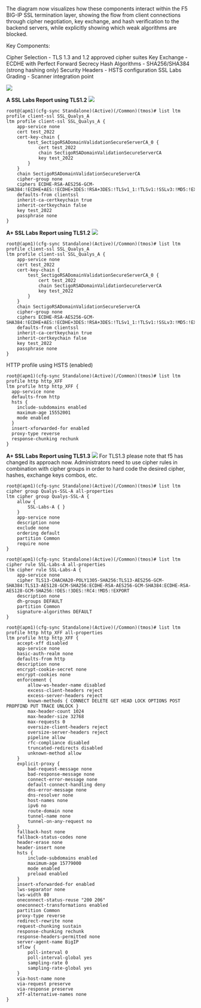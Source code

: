 The diagram now visualizes how these components interact within the F5 BIG-IP SSL termination layer, showing the flow from client connections through cipher negotiation, key exchange, and hash verification to the backend servers, while explicitly showing which weak algorithms are blocked.

Key Components:

Cipher Selection - TLS 1.3 and 1.2 approved cipher suites
Key Exchange - ECDHE with Perfect Forward Secrecy
Hash Algorithms - SHA256/SHA384 (strong hashing only)
Security Headers - HSTS configuration
SSL Labs Grading - Scanner integration point

![](./images/components.png)


**A SSL Labs Report using TLS1.2**
![](./images/A-SSL-Labs.PNG)
```
root@(apm1)(cfg-sync Standalone)(Active)(/Common)(tmos)# list ltm profile client-ssl SSL_Qualys_A
ltm profile client-ssl SSL_Qualys_A {
    app-service none
    cert test_2022
    cert-key-chain {
        test_SectigoRSADomainValidationSecureServerCA_0 {
            cert test_2022
            chain SectigoRSADomainValidationSecureServerCA
            key test_2022
        }
    }
    chain SectigoRSADomainValidationSecureServerCA
    cipher-group none
    ciphers ECDHE-RSA-AES256-GCM-SHA384:!ECDHE+AES:!ECDHE+3DES:!RSA+3DES:!TLSv1_1:!TLSv1:!SSLv3:!MD5:!EXPORT:!RC4
    defaults-from clientssl
    inherit-ca-certkeychain true
    inherit-certkeychain false
    key test_2022
    passphrase none
}
```

**A+ SSL Labs Report using TLS1.2**
![](./images/A+SSL-Labs.PNG)
```
root@(apm1)(cfg-sync Standalone)(Active)(/Common)(tmos)# list ltm profile client-ssl SSL_Qualys_A
ltm profile client-ssl SSL_Qualys_A {
    app-service none
    cert test_2022
    cert-key-chain {
        test_SectigoRSADomainValidationSecureServerCA_0 {
            cert test_2022
            chain SectigoRSADomainValidationSecureServerCA
            key test_2022
        }
    }
    chain SectigoRSADomainValidationSecureServerCA
    cipher-group none
    ciphers ECDHE-RSA-AES256-GCM-SHA384:!ECDHE+AES:!ECDHE+3DES:!RSA+3DES:!TLSv1_1:!TLSv1:!SSLv3:!MD5:!EXPORT:!RC4
    defaults-from clientssl
    inherit-ca-certkeychain true
    inherit-certkeychain false
    key test_2022
    passphrase none
}
```
HTTP profile using HSTS (enabled)
```
root@(apm1)(cfg-sync Standalone)(Active)(/Common)(tmos)# list ltm profile http http_XFF
ltm profile http http_XFF {
  app-service none
  defaults-from http
  hsts {
    include-subdomains enabled
    maximum-age 15552001
    mode enabled
  }
  insert-xforwarded-for enabled
  proxy-type reverse
  response-chunking rechunk
}
```

**A+ SSL Labs Report using TLS1.3**
![](./images/A+SSL-Labs.PNG)
For TLS1.3 please note that f5 has changed its approach now. Administrators need to use cipher rules in combination with cipher groups in order to hard code the desired cipher, hashes, exchange keys combos, etc. 
```
root@(apm1)(cfg-sync Standalone)(Active)(/Common)(tmos)# list ltm cipher group Qualys-SSL-A all-properties
ltm cipher group Qualys-SSL-A {
    allow {
        SSL-Labs-A { }
    }
    app-service none
    description none
    exclude none
    ordering default
    partition Common
    require none
}
```
```
root@(apm1)(cfg-sync Standalone)(Active)(/Common)(tmos)# list ltm cipher rule SSL-Labs-A all-properties
ltm cipher rule SSL-Labs-A {
    app-service none
    cipher TLS13-CHACHA20-POLY1305-SHA256:TLS13-AES256-GCM-SHA384:TLS13-AES128-GCM-SHA256:ECDHE-RSA-AES256-GCM-SHA384:ECDHE-RSA-AES128-GCM-SHA256:!DES:!3DES:!RC4:!MD5:!EXPORT
    description none
    dh-groups DEFAULT
    partition Common
    signature-algorithms DEFAULT
}
```
```
root@(apm1)(cfg-sync Standalone)(Active)(/Common)(tmos)# list ltm profile http http_XFF all-properties
ltm profile http http_XFF {
    accept-xff disabled
    app-service none
    basic-auth-realm none
    defaults-from http
    description none
    encrypt-cookie-secret none
    encrypt-cookies none
    enforcement {
        allow-ws-header-name disabled
        excess-client-headers reject
        excess-server-headers reject
        known-methods { CONNECT DELETE GET HEAD LOCK OPTIONS POST PROPFIND PUT TRACE UNLOCK }
        max-header-count 1024
        max-header-size 32768
        max-requests 0
        oversize-client-headers reject
        oversize-server-headers reject
        pipeline allow
        rfc-compliance disabled
        truncated-redirects disabled
        unknown-method allow
    }
    explicit-proxy {
        bad-request-message none
        bad-response-message none
        connect-error-message none
        default-connect-handling deny
        dns-error-message none
        dns-resolver none
        host-names none
        ipv6 no
        route-domain none
        tunnel-name none
        tunnel-on-any-request no
    }
    fallback-host none
    fallback-status-codes none
    header-erase none
    header-insert none
    hsts {
        include-subdomains enabled
        maximum-age 15779000
        mode enabled
        preload enabled
    }
    insert-xforwarded-for enabled
    lws-separator none
    lws-width 80
    oneconnect-status-reuse "200 206"
    oneconnect-transformations enabled
    partition Common
    proxy-type reverse
    redirect-rewrite none
    request-chunking sustain
    response-chunking rechunk
    response-headers-permitted none
    server-agent-name BigIP
    sflow {
        poll-interval 0
        poll-interval-global yes
        sampling-rate 0
        sampling-rate-global yes
    }
    via-host-name none
    via-request preserve
    via-response preserve
    xff-alternative-names none
}
```
